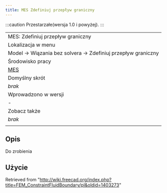 ```yaml
---
title: MES Zdefiniuj przepływ graniczny
---
```


:::caution
Przestarzałe(wersja 1.0 i powyżej).
:::

|                                                             |
| ----------------------------------------------------------- |
| MES: Zdefiniuj przepływ graniczny                           |
| Lokalizacja w menu                                          |
| Model → Wiązania bez solvera → Zdefiniuj przepływ graniczny |
| Środowisko pracy                                            |
| [MES](/FEM_Workbench/pl "FEM Workbench/pl")                 |
| Domyślny skrót                                              |
| _brak_                                                      |
| Wprowadzono w wersji                                        |
| -                                                           |
| Zobacz także                                                |
| _brak_                                                      |
|                                                             |

## Opis

Do zrobienia

## Użycie

Retrieved from "<http://wiki.freecad.org/index.php?title=FEM_ConstraintFluidBoundary/pl&oldid=1403273>"
